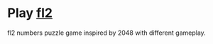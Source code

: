 Play [fl2](http://papercompute.github.io/fl2)
===

fl2 numbers puzzle game inspired by 2048 with different gameplay.
